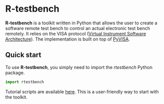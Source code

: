 
R-testbench
===========



**R-testbench** is a toolkit written in Python that allows the user to 
create a software remote test bench to control an actual electronic test bench remotely.
It relies on the VISA protocol ([Virtual Instrument Software Architecture](http://www.ni.com/visa/)).
The implementation is built on top of [PyVISA](https://pyvisa.readthedocs.io/en/latest/).



Quick start
-----------


To use **R-testbench**, you simply need to import the *rtestbench* Python package.
```python
import rtestbench
```

Tutorial scripts are available [here](./rtestbench/tutorials/).
This is a user-friendly way to start with the toolkit.
